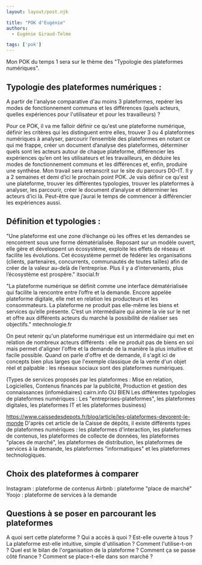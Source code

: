 ```yaml
---
layout: layout/post.njk

title: "POK d'Eugénie"
authors:
  - Eugénie Giraud-Telme

tags: ['pok']
---
```

<!-- début résumé -->

Mon POK du temps 1 sera sur le thème des "Typologie des plateformes numériques".

<!-- fin résumé -->
## Typologie des plateformes numériques : 

A partir de l'analyse comparative d'au moins 3 plateformes, repérer les modes de fonctionnement communs et les différences (quels acteurs, quelles expériences pour l'utilisateur et pour les travailleurs) ?

Pour ce POK, il va me falloir définir ce qu'est une plateforme numérique, définir les critères qui les distinguent entre elles, trouver 3 ou 4 plateformes numériques à analyser, parcourir l’ensemble des plateformes en notant ce qui me frappe, créer un document d’analyse des plateformes, déterminer quels sont les acteurs autour de chaque plateforme, différencier les expériences qu’en ont les utilisateurs et les travailleurs, en déduire les modes de fonctionnement communs et les différences et, enfin, produire une synthèse. Mon travail sera retranscrit sur le site du parcours DO-IT.
Il y a 2 semaines et demi d’ici le prochain point POK. Je vais définir ce qu'est une plateforme, trouver les différentes typologies, trouver les plateformes à analyser, les parcourir, créer le document d’analyse et déterminer les acteurs d’ici là. Peut-être que j’aurai le temps de commencer à différencier les expériences aussi.

## Définition et typologies :

"Une plateforme est une zone d’échange où les offres et les demandes se rencontrent sous une forme dématérialisée.  Reposant sur un modèle ouvert, elle gère et développent un écosystème, exploite les effets de réseau et facilite les évolutions. Cet écosystème permet de fédérer les organisations (clients, partenaires, concurrents, communautés de toutes tailles) afin de créer de la valeur au-delà de l’entreprise. Plus il y a d’intervenants, plus l’écosystème est prospère." itsocial.fr

"La plateforme numérique se définit comme une interface dématérialisée qui facilite la rencontre entre l’offre et la demande. Encore appelée plateforme digitale, elle met en relation les producteurs et les consommateurs. La plateforme ne produit pas elle-même les biens et services qu’elle présente. C’est un intermédiaire qui anime la vie sur le net et offre aux différents acteurs du marché la possibilité de réaliser ses objectifs." mtechnologie.fr

On peut retenir qu'un plateforme numérique est un intermédiaire qui met en relation de nombreux acteurs différents : elle ne produit pas de biens en soi mais permet d'aligner l'offre et la demande de la manière la plus intuitive et facile possible. Quand on parle d'offre et de demande, il s'agit ici de concepts bien plus larges que l'exemple classique de la vente d'un objet réel et palpable : les réseaux sociaux sont des plateformes numériques.


(Types de services proposés par les plateformes : 
Mise en relation, Logicielles, Contenus financés par la publicité, Production et gestion des connaissances (infomédiaires) cairn.info
OU BIEN
Les différentes typologies de plateformes numériques : 
Les "entreprises-plateformes", les plateformes digitales, les plateformes IT et les plateformes business)

https://www.caissedesdepots.fr/blog/article/les-plateformes-devorent-le-monde
D'après cet article de la Caisse de dépôts, il existe différents types de plateformes numériques : les plateformes d'interaction, les plateformes de contenus, les plateformes de collecte de données, les plateformes "places de marché", les plateformes de distribution, les plateformes de services à la demande, les plateformes "informatiques" et les plateformes technologiques.

## Choix des plateformes à comparer

Instagram : plateforme de contenus
Airbnb : plateforme "place de marché"
Yoojo : plateforme de services à la demande

## Questions à se poser en parcourant les plateformes

A quoi sert cette plateforme ?
Qui a accès à quoi ? Est-elle ouverte à tous ?
La plateforme est-elle intuitive, simple d'utilisation ?
Comment l'utilise-t-on ?
Quel est le bilan de l'organisation de la plateforme ?
Comment ça se passe côté finance ?
Comment se place-t-elle dans son marché ?